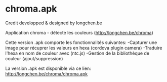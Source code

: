 # chroma.apk


Credit
developped & designed by longchen.be

Application chroma - détecte les couleurs (http://longchen.be/chroma)

Cette version .apk comporte les fonctionnalités suivantes:
-Capturer une image pour récuprer les valeurs en hexa (cordova plugin camera)
-Traduire l'hexa en nom de couleur avec (ntc.js)
-Gestion de la bibliothèque de couleur (ajout/suppression)



La version .apk est disponible via ce lien: http://longchen.be/chroma/chroma.apk
